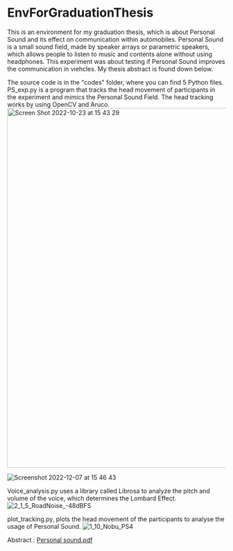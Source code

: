 # EnvForGraduationThesis

This is an environment for my graduation thesis, which is about Personal Sound and its effect on communication within automobiles.
Personal Sound is a small sound field, made by speaker arrays or parametric speakers, which allows people to listen to music and contents alone without using headphones.
This experiment was about testing if Personal Sound improves the communication in viehcles. My thesis abstract is found down below.

The source code is in the "codes" folder, where you can find 5 Python files. PS_exp.py is a program that tracks the head movement of participants in the experiment and mimics the Personal Sound Field. The head tracking works by using OpenCV and Aruco.
<img width="829" alt="Screen Shot 2022-10-23 at 15 43 29" src="https://github.com/RyuheiH/EnvForGraduationThesis/assets/109459402/24a99eca-4367-48d5-939a-3cbed6b6a42a">
   
![Screenshot 2022-12-07 at 15 46 43](https://github.com/RyuheiH/EnvForGraduationThesis/assets/109459402/b0405e3a-36b3-40ea-95ab-c8497885e84d)

Voice_analysis.py uses a library called Librosa to analyze the pitch and volume of the voice, which determines the Lombard Effect.
![2_1_5_RoadNoise_-48dBFS](https://github.com/RyuheiH/EnvForGraduationThesis/assets/109459402/6bd98686-bd58-4058-8914-417c8fff74e6)


plot_tracking.py, plots the head movement of the participants to analyse the usage of Personal Sound.
![1_10_Nobu_PS4](https://github.com/RyuheiH/EnvForGraduationThesis/assets/109459402/2d03e654-5408-4a52-8ac5-3b8145f3cf1a)


Abstract : [Personal sound.pdf](https://github.com/RyuheiH/EnvForGraduationThesis/files/12226869/Personal.sound.pdf)

